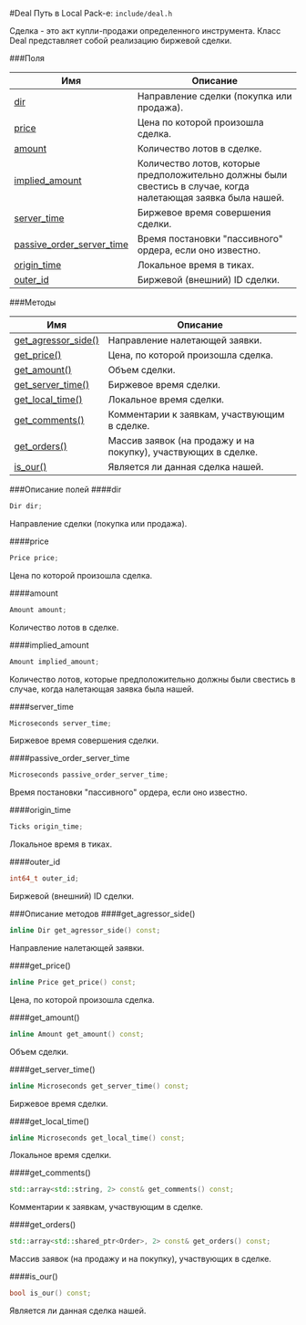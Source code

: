 #Deal
Путь в Local Pack-е: `include/deal.h`

Сделка - это акт купли-продажи определенного инструмента.
Класс Deal представляет собой реализацию биржевой сделки.

###Поля

|Имя| Описание|
|------------------|--------------------|
|[dir](#dir)|Направление сделки (покупка или продажа).|
|[price](#price)|Цена по которой произошла сделка.|
|[amount](#amount)|Количество лотов в сделке.|
|[implied_amount](#implied_amount)|Количество лотов, которые предположительно должны были свестись в случае, когда налетающая заявка была нашей.|
|[server_time](#server_time)|Биржевое время совершения сделки.|
|[passive_order_server_time](#passive_order_server_time)|Время постановки "пассивного" ордера, если оно известно.|
|[origin_time](#origin_time)|Локальное время в тиках.|
|[outer_id](#outer_id)|Биржевой (внешний) ID сделки.|

###Методы

|Имя| Описание|
|------------------|--------------------|
|[get_agressor_side()](#get_agressor_side)|Направление налетающей заявки.|
|[get_price()](#get_price)|Цена, по которой произошла сделка.|
|[get_amount()](#get_amount)|Объем сделки.|
|[get_server_time()](#get_server_time)|Биржевое время сделки.|
|[get_local_time()](#get_local_time)|Локальное время сделки.|
|[get_comments()](#get_comments)|Комментарии к заявкам, участвующим в сделке.|
|[get_orders()](#get_orders)|Массив заявок (на продажу и на покупку), участвующих в сделке.|
|[is_our()](#is_our)|Является ли данная сделка нашей.|

###Описание полей
<a name="dir"></a>
####dir
```c++
Dir dir;
```
Направление сделки (покупка или продажа).

<a name="price"></a>
####price
```c++
Price price;
```
Цена по которой произошла сделка.

<a name="amount"></a>
####amount
```c++
Amount amount;
```
Количество лотов в сделке.

<a name="implied_amount"></a>
####implied_amount
```c++
Amount implied_amount;
```
Количество лотов, которые предположительно должны были свестись в случае, когда налетающая заявка была нашей.

<a name="server_time"></a>
####server_time
```c++
Microseconds server_time;
```
Биржевое время совершения сделки.

<a name="passive_order_server_time"></a>
####passive_order_server_time
```c++
Microseconds passive_order_server_time;
```
Время постановки "пассивного" ордера, если оно известно.

<a name="origin_time"></a>
####origin_time
```c++
Ticks origin_time;
```
Локальное время в тиках.

<a name="outer_id"></a>
####outer_id
```c++
int64_t outer_id;
```
Биржевой (внешний) ID сделки.


###Описание методов
<a name="get_agressor_side"></a>
####get_agressor_side()
```c++
inline Dir get_agressor_side() const;
```
Направление налетающей заявки.

<a name="get_price"></a>
####get_price()
```c++
inline Price get_price() const;
```
Цена, по которой произошла сделка.

<a name="get_amount"></a>
####get_amount()
```c++
inline Amount get_amount() const;
```
Объем сделки.

<a name="get_server_time"></a>
####get_server_time()
```c++
inline Microseconds get_server_time() const;
```
Биржевое время сделки.

<a name="get_local_time"></a>
####get_local_time()
```c++
inline Microseconds get_local_time() const;
```
Локальное время сделки.

<a name="get_comments"></a>
####get_comments()
```c++
std::array<std::string, 2> const& get_comments() const;
```
Комментарии к заявкам, участвующим в сделке.

<a name="get_orders"></a>
####get_orders()
```c++
std::array<std::shared_ptr<Order>, 2> const& get_orders() const;
```
Массив заявок (на продажу и на покупку), участвующих в сделке.

<a name="is_our"></a>
####is_our()
```c++
bool is_our() const;
```
Является ли данная сделка нашей.
